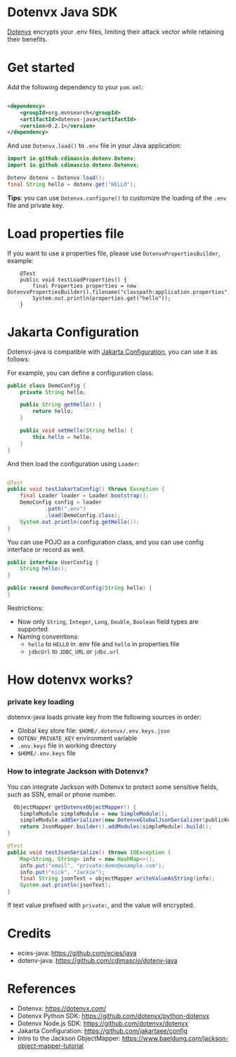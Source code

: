 Dotenvx Java SDK
==================

[Dotenvx](https://dotenvx.com/) encrypts your .env files, limiting their attack vector while retaining their benefits.

# Get started

Add the following dependency to your `pom.xml`:

```xml

<dependency>
    <groupId>org.mvnsearch</groupId>
    <artifactId>dotenvx-java</artifactId>
    <version>0.2.1</version>
</dependency>
```

And use `Dotenvx.load()` to `.env` file in your Java application:

```java
import io.github.cdimascio.dotenv.Dotenv;
import io.github.cdimascio.dotenv.Dotenvx;

Dotenv dotenv = Dotenvx.load();
final String hello = dotenv.get("HELLO");
```

**Tips**: you can use `Dotenvx.configure()` to customize the loading of the `.env` file and private key.

# Load properties file

If you want to use a properties file, please use `DotenvxPropertiesBuilder`, example:

```
    @Test
    public void testLoadProperties() {
        final Properties properties = new DotenvxPropertiesBuilder().filename("classpath:application.properties").load();
        System.out.println(properties.get("hello"));
    }
```

# Jakarta Configuration

Dotenvx-java is compatible with [Jakarta Configuration](https://github.com/jakartaee/config), you can use it as follows:

For example, you can define a configuration class:

```java
public class DemoConfig {
    private String hello;

    public String getHello() {
        return hello;
    }

    public void setHello(String hello) {
        this.hello = hello;
    }
}
```

And then load the configuration using `Loader`:

```java

@Test
public void testJakartaConfig() throws Exception {
    final Loader loader = Loader.bootstrap();
    DemoConfig config = loader
            .path(".env")
            .load(DemoConfig.class);
    System.out.println(config.getHello());
}

```

You can use POJO as a configuration class, and you can use config interface or record as well.

```java
public interface UserConfig {
    String hello();
}

public record DemoRecordConfig(String hello) {
}
```

Restrictions:

- Now only `String`, `Integer`, `Long`, `Double`, `Boolean` field types are supported
- Naming conventions:
    - `hello` to `HELLO` in .env file and `hello` in properties file
    - `jdbcUrl` to `JDBC_URL` or `jdbc.url`

# How dotenvx works?

### private key loading

dotenvx-java loads private key from the following sources in order:

- Global key store file: `$HOME/.dotenvx/.env.keys.json`
- `DOTENV_PRIVATE_KEY` environment variable
- `.env.keys` file in working directory
- `$HOME/.env.keys` file

### How to integrate Jackson with Dotenvx?

You can integrate Jackson with Dotenvx to protect some sensitive fields, such as SSN, email or phone number.

```java
  ObjectMapper getDotenvxObjectMapper() {
    SimpleModule simpleModule = new SimpleModule();
    simpleModule.addSerializer(new DotenvxGlobalJsonSerializer(publicKey));
    return JsonMapper.builder().addModules(simpleModule).build();
}

@Test
public void testJsonSerialize() throws IOException {
    Map<String, String> info = new HashMap<>();
    info.put("email", "private:demo@example.com");
    info.put("nick", "Jackie");
    final String jsonText = objectMapper.writeValueAsString(info);
    System.out.println(jsonText);
}
```

If text value prefixed with `private:`, and the value will encrypted.

# Credits

- ecies-java: https://github.com/ecies/java
- dotenv-java: https://github.com/cdimascio/dotenv-java

# References

* Dotenvx: https://dotenvx.com/
* Dotenvx Python SDK: https://github.com/dotenvx/python-dotenvx
* Dotenvx Node.js SDK: https://github.com/dotenvx/dotenvx
* Jakarta Configuration: https://github.com/jakartaee/config
* Intro to the Jackson ObjectMapper: https://www.baeldung.com/jackson-object-mapper-tutorial